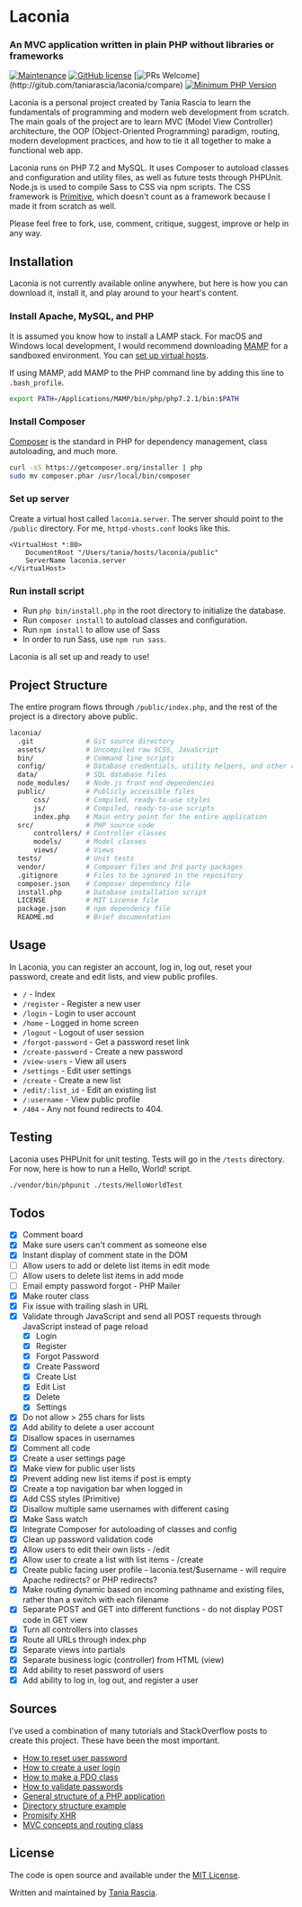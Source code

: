 # Laconia

### An MVC application written in plain PHP without libraries or frameworks

 [![Maintenance](https://img.shields.io/badge/Maintained%3F-yes-green.svg)](https://GitHub.com/Naereen/StrapDown.js/graphs/commit-activity) [![GitHub license](https://img.shields.io/github/license/Naereen/StrapDown.js.svg)](https://GitHub.com/Naereen/StrapDown.js/releases/) [![PRs Welcome](https://img.shields.io/badge/PRs-welcome-brightgreen.svg?)](http://gitub.com/taniarascia/laconia/compare) [![Minimum PHP Version](https://img.shields.io/badge/php-%3E%3D%207.1-8892BF.svg?style=flat-square)](https://php.net/)

Laconia is a personal project created by Tania Rascia to learn the fundamentals of programming and modern web development from scratch. The main goals of the project are to learn MVC (Model View Controller) architecture, the OOP (Object-Oriented Programming) paradigm, routing, modern development practices, and how to tie it all together to make a functional web app. 

Laconia runs on PHP 7.2 and MySQL. It uses Composer to autoload classes and  configuration and utility files, as well as future tests through PHPUnit. Node.js is used to compile Sass to CSS via npm scripts. The CSS framework is [Primitive](https://taniarascia.github.io/primitive), which doesn't count as a framework because I made it from scratch as well.

Please feel free to fork, use, comment, critique, suggest, improve or help in any way.

## Installation

Laconia is not currently available online anywhere, but here is how you can download it, install it, and play around to your heart's content.

### Install Apache, MySQL, and PHP

It is assumed you know how to install a LAMP stack. For macOS and Windows local development, I would recommend downloading [MAMP](https://www.mamp.info/en/) for a sandboxed environment. You can [set up virtual hosts](https://www.taniarascia.com/setting-up-virtual-hosts/).

If using MAMP, add MAMP to the PHP command line by adding this line to `.bash_profile`.

```bash
export PATH=/Applications/MAMP/bin/php/php7.2.1/bin:$PATH
```

### Install Composer

[Composer](https://getcomposer.org/) is the standard in PHP for dependency management, class autoloading, and much more.

```bash
curl -sS https://getcomposer.org/installer | php
sudo mv composer.phar /usr/local/bin/composer
```

### Set up server

Create a virtual host called `laconia.server`. The server should point to the `/public` directory. For me, `httpd-vhosts.conf` looks like this.

```apacheconf
<VirtualHost *:80>
    DocumentRoot "/Users/tania/hosts/laconia/public"
    ServerName laconia.server
</VirtualHost>
```

### Run install script

- Run `php bin/install.php` in the root directory to initialize the database.
- Run `composer install` to autoload classes and configuration.
- Run `npm install` to allow use of Sass
- In order to run Sass, use `npm run sass`.

Laconia is all set up and ready to use!

## Project Structure

The entire program flows through `/public/index.php`, and the rest of the project is a directory above public.

```bash
laconia/        
  .git             # Git source directory
  assets/          # Uncompiled raw SCSS, JavaScript
  bin/             # Command line scripts
  config/          # Database credentials, utility helpers, and other configuration
  data/            # SQL database files
  node_modules/    # Node.js front end dependencies
  public/          # Publicly accessible files
      css/         # Compiled, ready-to-use styles
      js/          # Compiled, ready-to-use scripts
      index.php    # Main entry point for the entire application
  src/             # PHP source code
      controllers/ # Controller classes
      models/      # Model classes
      views/       # Views
  tests/           # Unit tests
  vendor/          # Composer files and 3rd party packages
  .gitignore       # Files to be ignored in the repository
  composer.json    # Composer dependency file
  install.php      # Database installation script
  LICENSE          # MIT License file
  package.json     # npm dependency file
  README.md        # Brief documentation
```

## Usage

In Laconia, you can register an account, log in, log out, reset your password, create and edit lists, and view public profiles.

- `/` - Index
- `/register` - Register a new user
- `/login` - Login to user account
- `/home` - Logged in home screen
- `/logout` - Logout of user session
- `/forgot-password` - Get a password reset link
- `/create-password` - Create a new password
- `/view-users` - View all users
- `/settings` - Edit user settings
- `/create` - Create a new list
- `/edit/:list_id` - Edit an existing list
- `/:username` - View public profile
- `/404` - Any not found redirects to 404.

## Testing

Laconia uses PHPUnit for unit testing. Tests will go in the `/tests` directory. For now, here is how to run a Hello, World! script.

```bash
./vendor/bin/phpunit ./tests/HelloWorldTest
```

## Todos

- [x] Comment board
- [x] Make sure users can't comment as someone else
- [x] Instant display of comment state in the DOM
- [ ] Allow users to add or delete list items in edit mode
- [ ] Allow users to delete list items in add mode
- [ ] Email empty password forgot - PHP Mailer
- [x] Make router class
- [x] Fix issue with trailing slash in URL
- [x] Validate through JavaScript and send all POST requests through JavaScript instead of page reload
    - [x] Login
    - [x] Register
    - [x] Forgot Password
    - [x] Create Password
    - [x] Create List
    - [x] Edit List
    - [x] Delete
    - [x] Settings
- [x] Do not allow > 255 chars for lists    
- [x] Add ability to delete a user account
- [x] Disallow spaces in usernames
- [x] Comment all code
- [x] Create a user settings page
- [x] Make view for public user lists
- [x] Prevent adding new list items if post is empty
- [x] Create a top navigation bar when logged in
- [x] Add CSS styles (Primitive)
- [x] Disallow multiple same usernames with different casing
- [x] Make Sass watch
- [x] Integrate Composer for autoloading of classes and config
- [x] Clean up password validation code
- [x] Allow users to edit their own lists - /edit
- [x] Allow user to create a list with list items - /create
- [x] Create public facing user profile - laconia.test/$username - will require Apache redirects? or PHP redirects?
- [x] Make routing dynamic based on incoming pathname and existing files, rather than a switch with each filename
- [x] Separate POST and GET into different functions - do not display POST code in GET view
- [x] Turn all controllers into classes
- [x] Route all URLs through index.php
- [x] Separate views into partials
- [x] Separate business logic (controller) from HTML (view)
- [x] Add ability to reset password of users
- [x] Add ability to log in, log out, and register a user

## Sources

I've used a combination of many tutorials and StackOverflow posts to create this project. These have been the most important.

- [How to reset user password](http://thisinterestsme.com/php-reset-password-form/) 
- [How to create a user login](http://thisinterestsme.com/php-user-registration-form/)
- [How to make a PDO class](https://www.culttt.com/2012/10/01/roll-your-own-pdo-php-class/)
- [How to validate passwords](https://stackoverflow.com/questions/22544250/php-password-validation/22544286)
- [General structure of a PHP application](https://ilovephp.jondh.me.uk/en/tutorial/make-your-own-blog)
- [Directory structure example](https://php.earth/docs/faq/misc/structure)
- [Promisify XHR](https://stackoverflow.com/questions/30008114/how-do-i-promisify-native-xhr)
- [MVC concepts and routing class](https://github.com/laracasts/The-PHP-Practitioner-Full-Source-Code/)

## License

The code is open source and available under the [MIT License](LICENSE).

Written and maintained by [Tania Rascia](https://www.taniarascia.com).